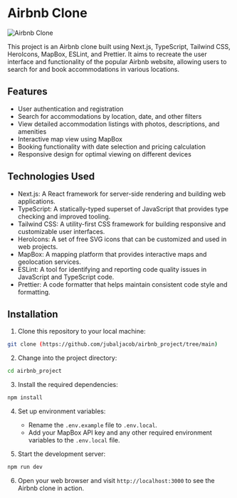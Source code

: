 # Airbnb Clone

![Airbnb Clone](images/demo.png)

This project is an Airbnb clone built using Next.js, TypeScript, Tailwind CSS, HeroIcons, MapBox, ESLint, and Prettier. It aims to recreate the user interface and functionality of the popular Airbnb website, allowing users to search for and book accommodations in various locations.

## Features

- User authentication and registration
- Search for accommodations by location, date, and other filters
- View detailed accommodation listings with photos, descriptions, and amenities
- Interactive map view using MapBox
- Booking functionality with date selection and pricing calculation
- Responsive design for optimal viewing on different devices

## Technologies Used

- Next.js: A React framework for server-side rendering and building web applications.
- TypeScript: A statically-typed superset of JavaScript that provides type checking and improved tooling.
- Tailwind CSS: A utility-first CSS framework for building responsive and customizable user interfaces.
- HeroIcons: A set of free SVG icons that can be customized and used in web projects.
- MapBox: A mapping platform that provides interactive maps and geolocation services.
- ESLint: A tool for identifying and reporting code quality issues in JavaScript and TypeScript code.
- Prettier: A code formatter that helps maintain consistent code style and formatting.

## Installation

1. Clone this repository to your local machine:

```bash
git clone (https://github.com/jubaljacob/airbnb_project/tree/main)
```

2. Change into the project directory:

```bash
cd airbnb_project
```

3. Install the required dependencies:

```bash
npm install
```

4. Set up environment variables:

   - Rename the `.env.example` file to `.env.local`.
   - Add your MapBox API key and any other required environment variables to the `.env.local` file.

5. Start the development server:

```bash
npm run dev
```

6. Open your web browser and visit `http://localhost:3000` to see the Airbnb clone in action.
